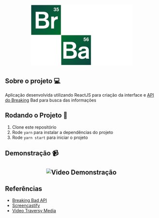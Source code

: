 <h1 align="center">
  <img src=".github/logo.png" />
</h1>

## Sobre o projeto 💻

Aplicação desenvolvida utilizando ReactJS para criação da interface e [API do Breaking](https://breakingbadapi.com/documentation) Bad para busca das informações

## Rodando o Projeto 🧭

1. Clone este repositório
2. Rode `yarn` para instalar a dependências do projeto
3. Rode `yarn start` para iniciar o projeto

## Demonstração 📹
<h2 align="center">
  <img src=".github/Breaking Bad Cast.gif" alt="Video Demonstração" />
</h2>

## Referências

- [Breaking Bad API](https://breakingbadapi.com/documentation)
- [Screencastify](https://www.screencastify.com/)
- [Video Traversy Media](https://www.youtube.com/watch?v=YaioUnMw0mo)
